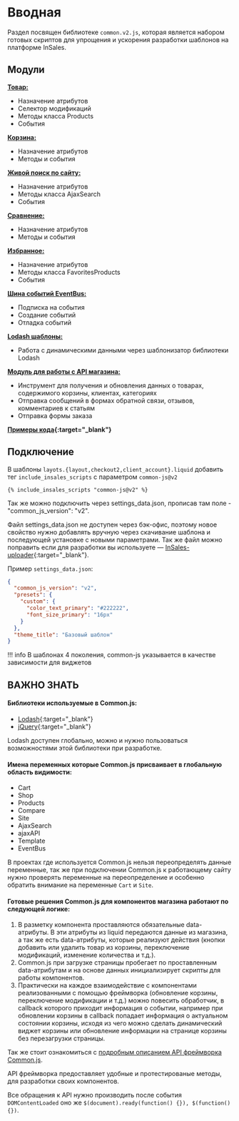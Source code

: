 # Вводная

Раздел посвящен библиотеке `common.v2.js`, которая является набором готовых скриптов для упрощения и ускорения разработки шаблонов на платформе InSales.

## Модули

**[Товар:](/common.v2.js/2Products/)**

- Назначение атрибутов
- Селектор модификаций
- Методы класса Products
- События

**[Корзина:](/common.v2.js/3Cart/)**

- Назначение атрибутов
- Методы и события

**[Живой поиск по сайту:](/common.v2.js/AjaxSearch/)**

- Назначение атрибутов
- Методы класса AjaxSearch
- События

**[Сравнение:](/common.v2.js/Compare/)**

- Назначение атрибутов
- Методы и события

**[Избранное:](/common.v2.js/FavoritesProducts/)**

- Назначение атрибутов
- Методы класса FavoritesProducts
- События

**[Шина событий EventBus:](/common.v2.js/EventBus/)**

- Подписка на события
- Создание событий
- Отладка событий

**[Lodash шаблоны:](/common.v2.js/Template/)**

- Работа с динамическими данными через шаблонизатор библиотеки Lodash

**[Модуль для работы с API магазина:](/common.v2.js/ajaxAPI/)**

- Инструмент для получения и обновления данных о товарах, содержимого корзины, клиентах, категориях
- Отправка сообщений в формах обратной связи, отзывов, комментариев к статьям
- Отправка формы заказа

**[Примеры кода](https://github.com/liquid-hub/insales-common-js-v2-api){:target="_blank"}**
## Подключение

В шаблоны `layots.{layout,checkout2,client_account}.liquid` добавить тег `include_insales_scripts` с параметром `common-js@v2`

```
{% include_insales_scripts "common-js@v2" %}
```

Так же можно подключить через settings_data.json, прописав там поле - "common_js_version": "v2".

Файл settings_data.json не доступен через бэк-офис, поэтому новое свойство нужно добавлять вручную через скачивание шаблона и последующей установке с новыми параметрами. Так же файл можно поправить если для разработки вы используете — [InSales-uploader](https://insales.github.io/insales-uploader/){:target="_blank"}.

Пример `settings_data.json`:
```json
{
  "common_js_version": "v2",
  "presets": {
    "custom": {
      "color_text_primary": "#222222",
      "font_size_primary": "16px"
    }
  },
  "theme_title": "Базовый шаблон"
}
```

!!! info
    В шаблонах 4 поколения, common-js указывается в качестве зависимости для виджетов

## ВАЖНО ЗНАТЬ

#### Библиотеки используемые в Common.js:

- [Lodash](https://lodash.com/docs/){:target="_blank"}
- [jQuery](http://jquery.com/){:target="_blank"}

Lodash доступен глобально, можно и нужно пользоваться возможностями этой библиотеки при разработке.

#### Имена переменных которые Common.js присваивает в глобальную область видимости:

- Cart
- Shop
- Products
- Compare
- Site
- AjaxSearch
- ajaxAPI
- Template
- EventBus

В проектах где используется Common.js нельзя переопределять данные переменные, так же при подключении Common.js к работающему сайту нужно проверять переменные на переопределение и особенно обратить внимание на переменные `Cart` и `Site`.

#### Готовые решения Common.js для компонентов магазина работают по следующей логике:

1. В разметку компонента проставляются обязательные data-атрибуты. В эти атрибуты из liquid передаются данные из магазина, а так же есть data-атрибуты, которые реализуют действия (кнопки добавить или удалить товар из корзины, переключение модификаций, изменение количества и т.д.).
2. Common.js при загрузке страницы пробегает по проставленным data-атрибутам и на основе данных инициализирует скрипты для работы компонентов. 
3. Практически на каждое взаимодействие с компонентами реализованными с помощью фреймворка (обновление корзины, переключение модификации и т.д.) можно повесить обработчик, в callback которого приходит информация о событии, например при обновлении корзины в callback попадает информация о актуальном состоянии корзины, исходя из чего можно сделать динамический виджет корзины или обновление информации на странице корзины без перезагрузки страницы.

Так же стоит ознакомиться с [подробным описанием API фреймворка Common.js](/common.v2.js/ajaxAPI/).

API фреймворка предоставляет удобные и протестированые методы, для разработки своих компонентов.

Все обращения к API нужно производить после события `DOMContentLoaded` оно же `$(document).ready(function() {}), $(function() {})`.

